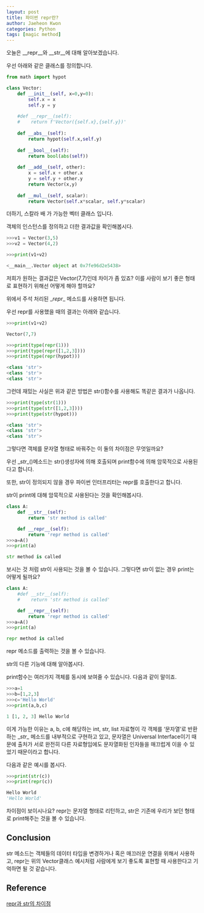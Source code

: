 ```yaml
---
layout: post
title: 파이썬 repr란?
author: Jaeheon Kwon
categories: Python
tags: [magic method]
---
```


오늘은 \__repr__와 \_\_str\_\_에 대해 알아보겠습니다.

우선 아래와 같은 클래스를 정의합니다.

```python
from math import hypot

class Vector:
    def __init__(self, x=0,y=0):
        self.x = x
        self.y = y
    
    #def __repr__(self):
    #    return f'Vector({self.x},{self.y})'
    
    def __abs__(self):
        return hypot(self.x,self.y)
    
    def __bool__(self):
        return bool(abs(self))
    
    def __add__(self, other):
        x = self.x + other.x
        y = self.y + other.y
        return Vector(x,y)
    
    def __mul__(self, scalar):
        return Vector(self.x*scalar, self.y*scalar)
```



더하기, 스칼라 배 가 가능한 벡터 클래스 입니다.

객체의 인스턴스를 정의하고 더한 결과값을 확인해봅시다.

```python
>>>v1 = Vector(3,5)
>>>v2 = Vector(4,2)

>>>print(v1+v2)

<__main__.Vector object at 0x7fe96d2e5438>
```

저희가 원하는 결과값은 Vector(7,7)인데 차이가 좀 있죠? 이를 사람이 보기 좋은 형태로 표현하기 위해선 어떻게 해야 할까요?

위에서 주석 처리된 \__repr__ 메소드를 사용하면 됩니다.

우선 repr를 사용했을 때의 결과는 아래와 같습니다.

```python
>>>print(v1+v2)

Vector(7,7)
```



```python
>>>print(type(repr(1)))
>>>print(type(repr([1,2,3])))
>>>print(type(repr(hypot)))

<class 'str'>
<class 'str'>
<class 'str'>
```



그런데 재밌는 사실은 위과 같은 방법은 str()함수를 사용해도 똑같은 결과가 나옵니다.

```python
>>>print(type(str(1)))
>>>print(type(str([1,2,3])))
>>>print(type(str(hypot)))

<class 'str'>
<class 'str'>
<class 'str'>
```



그렇다면 객체를 문자열 형태로 바꿔주는 이 둘의 차이점은 무엇일까요?

우선 \__str__()메소드는 str()생성자에 의해 호출되며 print함수에 의해 암묵적으로 사용된다고 합니다.

또한, str이 정의되지 않을 경우 파이썬 인터프리터는 repr를 호출한다고 합니다.

str이 print에 대해 암묵적으로 사용된다는 것을 확인해봅시다.

```python
class A:
    def __str__(self):
        return 'str method is called'

    def __repr__(self):
        return 'repr method is called'
>>>a=A()
>>>print(a)

str method is called
```

보시는 것 처럼 str이 사용되는 것을 볼 수 있습니다. 그렇다면 str이 없는 경우 print는 어떻게 될까요?



```python
class A:
    #def __str__(self):
    #    return 'str method is called'

    def __repr__(self):
        return 'repr method is called'
>>>a=A()
>>>print(a)

repr method is called
```

repr 메소드를 출력하는 것을 볼 수 있습니다.



str의 다른 기능에 대해 알아봅시다.

print함수는 여러가지 객체를 동시에 보여줄 수 있습니다. 다음과 같이 말이죠.

```python
>>>a=1
>>>b=[1,2,3]
>>>c='Hello World'
>>>print(a,b,c)

1 [1, 2, 3] Hello World
```



이게 가능한 이유는 a, b, c에 해당하는 int, str, list 자료형이 각 객체를 ‘문자열’로 반환하는 \__str__ 메소드를 내부적으로 구현하고 있고, 문자열은 Universal Interface이기 때문에 출처가 서로 완전히 다른 자료형임에도 문자열화된 인자들을 매끄럽게 이을 수 있었기 때문이라고 합니다.

다음과 같은 예시를 봅시다.

```python
>>>print(str(c))
>>>print(repr(c))

Hello World
'Hello World'
```

차이점이 보이시나요? repr는 문자열 형태로 리턴하고, str은 기존에 우리가 보던 형태로 print해주는 것을 볼 수 있습니다.



## Conclusion

str 메소드는 객체들의 데이터 타입을 변경하거나 혹은 매끄러운 연결을 위해서 사용하고, repr는 위의 Vector클래스 예시처럼 사람에게 보기 좋도록 표현할 때 사용한다고 기억하면 될 것 같습니다.



## Reference

[repr과 str의 차이점](https://shoark7.github.io/programming/python/difference-between-__repr__-vs-__str__)

